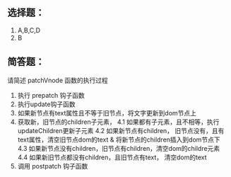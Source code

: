 ## 选择题：
1. A,B,C,D
2. B

## 简答题：
请简述 patchVnode 函数的执行过程

1. 执行 prepatch 钩子函数
2. 执行update钩子函数
3. 如果新节点有text属性且不等于旧节点，将文字更新到dom节点上
4. 获取新，旧节点的children子元素，
   4.1 如果都有子元素，且不相等，执行updateChildren更新子元素
   4.2 如果新节点有children， 旧节点没有，且有text属性，清空旧节点dom的text & 将新节点的children插入到dom节点下
   4.3 如果新节点没有children，旧节点有children，清空dom的childre元素
   4.4 如果新旧节点都没有children，且旧节点有text， 清空dom的text
5. 调用 postpatch 钩子函数
